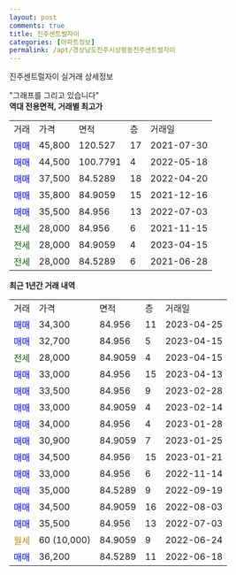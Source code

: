 ```yaml
---
layout: post
comments: true
title: 진주센트럴자이
categories: [아파트정보]
permalink: /apt/경상남도진주시상평동진주센트럴자이
---
```


진주센트럴자이 실거래 상세정보

<script type="text/javascript">
  google.charts.load('current', {'packages':['line', 'corechart']});
  google.charts.setOnLoadCallback(drawChart);

  function drawChart() {
    var data = new google.visualization.DataTable();
    data.addColumn('date', '거래일');
    data.addColumn('number', "매매");
    data.addColumn('number', "전세");
    data.addColumn('number', "전매");

    data.addRows([[new Date(Date.parse("2023-04-25")), 34300, null, null], [new Date(Date.parse("2023-04-15")), 32700, null, null], [new Date(Date.parse("2023-04-15")), null, 28000, null], [new Date(Date.parse("2023-04-13")), 33000, null, null], [new Date(Date.parse("2023-02-28")), 33500, null, null], [new Date(Date.parse("2023-02-14")), 33000, null, null], [new Date(Date.parse("2023-01-28")), 34000, null, null], [new Date(Date.parse("2023-01-25")), 30900, null, null], [new Date(Date.parse("2023-01-21")), 34500, null, null], [new Date(Date.parse("2022-11-14")), 33000, null, null], [new Date(Date.parse("2022-09-19")), 35000, null, null], [new Date(Date.parse("2022-08-03")), 34500, null, null], [new Date(Date.parse("2022-07-03")), 35500, null, null], [new Date(Date.parse("2022-06-24")), null, null, null], [new Date(Date.parse("2022-06-18")), 36200, null, null]]);

    var options = {
      hAxis: {
        format: 'yyyy/MM/dd'
      },    
      lineWidth: 0,
      pointsVisible: true,    
      title: '최근 1년간 유형별 실거래가 분포',
      legend: { position: 'bottom' }
    };

    var formatter = new google.visualization.NumberFormat({pattern:'###,###'} );
    formatter.format(data, 1);
    formatter.format(data, 2);
    
    setTimeout(function() {
        var chart = new google.visualization.LineChart(document.getElementById('columnchart_material'));
        chart.draw(data, (options));
        document.getElementById('loading').style.display = 'none';
    }, 200);
  }
</script>


<div id="loading" style="z-index:20; display: block; margin-left: 0px">"그래프를 그리고 있습니다"</div>
<div id="columnchart_material" style="width: 95%; margin-left: 0px; display: block"></div>
<!-- contents start -->
<b>역대 전용면적, 거래별 최고가</b>
<table class="sortable">
    <tr>
      <td>거래</td>
      <td>가격</td>
      <td>면적</td>
      <td>층</td>
      <td>거래일</td>
    </tr>
        <tr>
          <td><a style="color: blue">매매</a></td>
          <td>45,800</td>
          <td>120.527</td>
          <td>17</td>
          <td>2021-07-30</td>
        </tr>            <tr>
          <td><a style="color: blue">매매</a></td>
          <td>44,500</td>
          <td>100.7791</td>
          <td>4</td>
          <td>2022-05-18</td>
        </tr>            <tr>
          <td><a style="color: blue">매매</a></td>
          <td>37,500</td>
          <td>84.5289</td>
          <td>18</td>
          <td>2022-04-20</td>
        </tr>            <tr>
          <td><a style="color: blue">매매</a></td>
          <td>35,800</td>
          <td>84.9059</td>
          <td>15</td>
          <td>2021-12-16</td>
        </tr>            <tr>
          <td><a style="color: blue">매매</a></td>
          <td>35,500</td>
          <td>84.956</td>
          <td>13</td>
          <td>2022-07-03</td>
        </tr>        
        <tr>
              <td><a style="color: darkgreen">전세</a></td>
              <td>28,000</td>
              <td>84.956</td>
              <td>6</td>
              <td>2021-11-15</td>
            </tr>            <tr>
              <td><a style="color: darkgreen">전세</a></td>
              <td>28,000</td>
              <td>84.9059</td>
              <td>4</td>
              <td>2023-04-15</td>
            </tr>            <tr>
              <td><a style="color: darkgreen">전세</a></td>
              <td>28,000</td>
              <td>84.5289</td>
              <td>6</td>
              <td>2021-06-28</td>
            </tr>        
    
</table>

<b>최근 1년간 거래 내역</b>

<table class="sortable">
    <tr>
      <td>거래</td>
      <td>가격</td>
      <td>면적</td>
      <td>층</td>
      <td>거래일</td>
    </tr>
    <tr>
      <td><a style="color: blue">매매</a></td>
      <td>34,300</td>
      <td>84.956</td>
      <td>11</td>
      <td>2023-04-25</td>
    </tr>          <tr>
      <td><a style="color: blue">매매</a></td>
      <td>32,700</td>
      <td>84.956</td>
      <td>5</td>
      <td>2023-04-15</td>
    </tr>          <tr>
      <td><a style="color: darkgreen">전세</a></td>
      <td>28,000</td>
      <td>84.9059</td>
      <td>4</td>
      <td>2023-04-15</td>
    </tr>          <tr>
      <td><a style="color: blue">매매</a></td>
      <td>33,000</td>
      <td>84.956</td>
      <td>15</td>
      <td>2023-04-13</td>
    </tr>          <tr>
      <td><a style="color: blue">매매</a></td>
      <td>33,500</td>
      <td>84.956</td>
      <td>9</td>
      <td>2023-02-28</td>
    </tr>          <tr>
      <td><a style="color: blue">매매</a></td>
      <td>33,000</td>
      <td>84.9059</td>
      <td>4</td>
      <td>2023-02-14</td>
    </tr>          <tr>
      <td><a style="color: blue">매매</a></td>
      <td>34,000</td>
      <td>84.956</td>
      <td>4</td>
      <td>2023-01-28</td>
    </tr>          <tr>
      <td><a style="color: blue">매매</a></td>
      <td>30,900</td>
      <td>84.9059</td>
      <td>7</td>
      <td>2023-01-25</td>
    </tr>          <tr>
      <td><a style="color: blue">매매</a></td>
      <td>34,500</td>
      <td>84.956</td>
      <td>15</td>
      <td>2023-01-21</td>
    </tr>          <tr>
      <td><a style="color: blue">매매</a></td>
      <td>33,000</td>
      <td>84.956</td>
      <td>6</td>
      <td>2022-11-14</td>
    </tr>          <tr>
      <td><a style="color: blue">매매</a></td>
      <td>35,000</td>
      <td>84.5289</td>
      <td>9</td>
      <td>2022-09-19</td>
    </tr>          <tr>
      <td><a style="color: blue">매매</a></td>
      <td>34,500</td>
      <td>84.9059</td>
      <td>16</td>
      <td>2022-08-03</td>
    </tr>          <tr>
      <td><a style="color: blue">매매</a></td>
      <td>35,500</td>
      <td>84.956</td>
      <td>13</td>
      <td>2022-07-03</td>
    </tr>          <tr>
      <td><a style="color: darkgoldenrod">월세</a></td>
      <td>60 (10,000)</td>
      <td>84.9059</td>
      <td>9</td>
      <td>2022-06-24</td>
    </tr>          <tr>
      <td><a style="color: blue">매매</a></td>
      <td>36,200</td>
      <td>84.5289</td>
      <td>11</td>
      <td>2022-06-18</td>
    </tr>      </table>
<!-- contents end -->    

